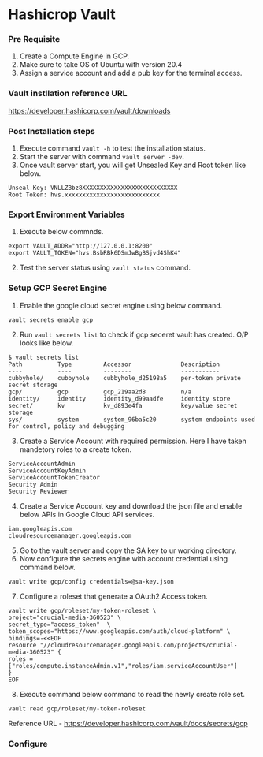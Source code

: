 # Hashicrop Vault

### Pre Requisite 

1. Create a Compute Engine in GCP.
2. Make sure to take OS of Ubuntu with version 20.4
3. Assign a service account and add a pub key for the terminal access.

### Vault instllation reference URL
https://developer.hashicorp.com/vault/downloads

### Post Installation steps 

1. Execute command `vault -h` to test the installation status.
2. Start the server with command `vault server -dev`.
3. Once vault server start, you will get Unsealed Key and Root token like below.

```
Unseal Key: VNLLZBbz8XXXXXXXXXXXXXXXXXXXXXXXXXXX
Root Token: hvs.xxxxxxxxxxxxxxxxxxxxxxxxxxx
```

### Export Environment Variables
1. Execute below commnds.

```
export VAULT_ADDR="http://127.0.0.1:8200"
export VAULT_TOKEN="hvs.BsbRBk6DSmJwBgBSjvd4ShK4"
```
2. Test the server status using `vault status` command.

### Setup GCP Secret Engine

1. Enable the google cloud secret engine using below command.
```
vault secrets enable gcp
```
2. Run `vault secrets list` to check if gcp seceret vault has created. O/P looks like below.
```
$ vault secrets list
Path          Type         Accessor              Description
----          ----         --------              -----------
cubbyhole/    cubbyhole    cubbyhole_d25198a5    per-token private secret storage
gcp/          gcp          gcp_219aa2d8          n/a
identity/     identity     identity_d99aadfe     identity store
secret/       kv           kv_d893e4fa           key/value secret storage
sys/          system       system_96ba5c20       system endpoints used for control, policy and debugging
```
3. Create a Service Account with required permission. Here I have taken mandetory roles to a create token.
```
ServiceAccountAdmin
ServiceAccountKeyAdmin
ServiceAccountTokenCreator
Security Admin
Security Reviewer
``` 
4. Create a Service Account key and download the json file and enable below APIs in Google Cloud API services.
```
iam.googleapis.com
cloudresourcemanager.googleapis.com
```
5. Go to the vault server and copy the SA key to ur working directory.
6. Now configure the secrets engine with account credential using command below.

```
vault write gcp/config credentials=@sa-key.json
```
7. Configure a roleset that generate a OAuth2 Access token.
```
vault write gcp/roleset/my-token-roleset \
project="crucial-media-360523" \
secret_type="access_token"  \
token_scopes="https://www.googleapis.com/auth/cloud-platform" \
bindings=-<<EOF
resource "//cloudresourcemanager.googleapis.com/projects/crucial-media-360523" {
roles = ["roles/compute.instanceAdmin.v1","roles/iam.serviceAccountUser"]
}
EOF
```
8. Execute command below command to read the newly create role set.

```
vault read gcp/roleset/my-token-roleset
```
Reference URL -  https://developer.hashicorp.com/vault/docs/secrets/gcp

### Configure 